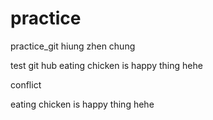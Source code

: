 # practice
practice_git
hiung zhen chung

test git hub
eating chicken is happy thing hehe   

conflict



eating chicken is happy thing hehe




